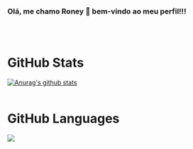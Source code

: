 ### Olá, me chamo Roney 👋 bem-vindo ao meu perfil!!!

<!--
**roneydev01/roneydev01** is a ✨ _special_ ✨ repository because its `README.md` (this file) appears on your GitHub profile.

Here are some ideas to get you started:

- 🔭 I’m currently working on ...
- 🌱 I’m currently learning ...
- 👯 I’m looking to collaborate on ...
- 🤔 I’m looking for help with ...
- 💬 Ask me about ...
- 📫 How to reach me: ...
- 😄 Pronouns: ...
- ⚡ Fun fact: ...
-->

<br />
<br />

<!--- 
  if you have forked this to use on your profile, 
  Change the `github-readme-stats.anuraghazra1.vercel.app` to `github-readme-stats.vercel.app` 
--->

<h1>GitHub Stats</h1>
<!-- Change the `github-readme-stats.anuraghazra1.vercel.app` to `github-readme-stats.vercel.app`  -->
<a href="https://github.com/roneydev01/github-readme-stats">
  <img align="center" src="https://github-readme-stats.anuraghazra1.vercel.app/api?username=roneydev01&show_icons=true&include_all_commits=true&theme=dracula" alt="Anurag's github stats" />
</a>
<br />
<br />
<h1>GitHub Languages</h1>
<a href="https://github.com/roneydev01/github-readme-stats">
  <!-- Change the `github-readme-stats.anuraghazra1.vercel.app` to `github-readme-stats.vercel.app`  -->
  <img align="center" src="https://github-readme-stats.anuraghazra1.vercel.app/api/top-langs/?username=roneydev01&layout=compact&theme=material-palenight" />
</a>

